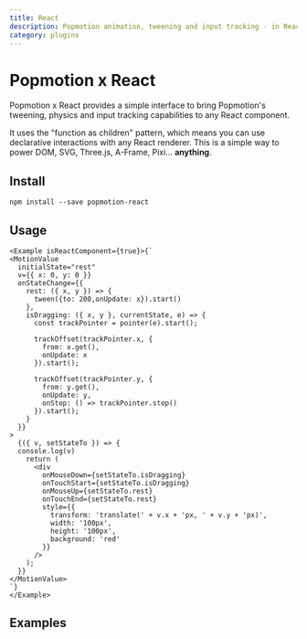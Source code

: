 ```yaml
---
title: React
description: Popmotion animation, tweening and input tracking - in React!
category: plugins
---
```


# Popmotion x React

Popmotion x React provides a simple interface to bring Popmotion's tweening, physics and input tracking capabilities to any React component.

It uses the "function as children" pattern, which means you can use declarative interactions with any React renderer. This is a simple way to power DOM, SVG, Three.js, A-Frame, Pixi... **anything**.

## Install

```
npm install --save popmotion-react
```

## Usage

```marksy
<Example isReactComponent={true}>{`
<MotionValue
  initialState="rest"
  v={{ x: 0, y: 0 }}
  onStateChange={{
    rest: ({ x, y }) => {
      tween({to: 200,onUpdate: x}).start()
    },
    isDragging: ({ x, y }, currentState, e) => {
      const trackPointer = pointer(e).start();

      trackOffset(trackPointer.x, {
        from: x.get(),
        onUpdate: x
      }).start();

      trackOffset(trackPointer.y, {
        from: y.get(),
        onUpdate: y,
        onStop: () => trackPointer.stop()
      }).start();
    }
  }}
>
  {({ v, setStateTo }) => {
  console.log(v)
    return (
      <div
        onMouseDown={setStateTo.isDragging}
        onTouchStart={setStateTo.isDragging}
        onMouseUp={setStateTo.rest}
        onTouchEnd={setStateTo.rest}
        style={{
          transform: 'translate(' + v.x + 'px, ' + v.y + 'px)',
          width: '100px',
          height: '100px',
          background: 'red'
        }}
      />
    );
  }}
</MotionValue>
`}
</Example>
```
## Examples
